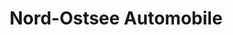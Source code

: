 ---
title: "Nord-Ostsee Automobile"
url: /schwarzenbek/nord-ostsee-automobile/
shop: Autowerkstatt
---